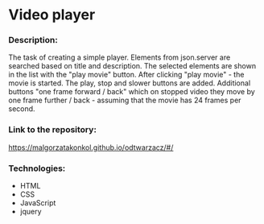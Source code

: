 # Video player

### Description:
The task of creating a simple player. Elements from json.server are searched based on title and description. The selected elements are shown in the list with the "play movie" button.
After clicking "play movie" - the movie is started. The play, stop and slower buttons are added.
Additional buttons "one frame forward / back" which on stopped video they move by one frame further / back - assuming that the movie has 24 frames per second.

### Link to the repository:
https://malgorzatakonkol.github.io/odtwarzacz/#/

### Technologies:
* HTML
* CSS
* JavaScript
* jquery
